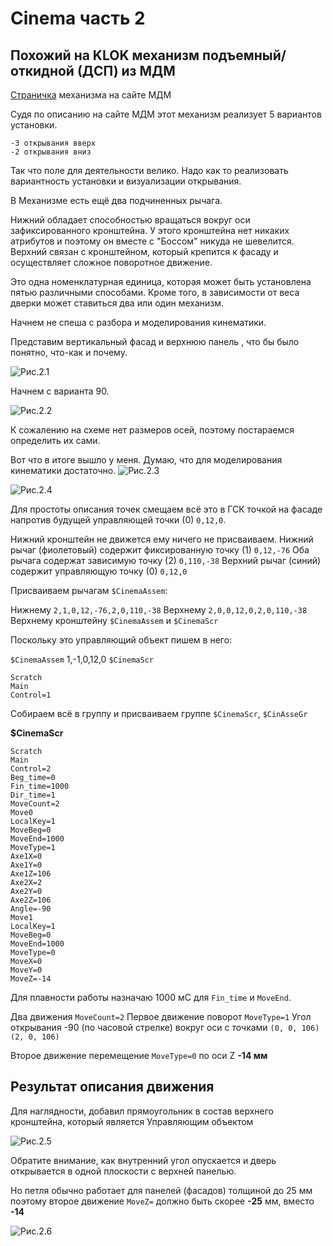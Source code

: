 # Cinema часть 2

## Похожий на KLOK механизм подъемный/откидной (ДСП) из МДМ
[Страничка](https://www.mdm-complect.ru/catalog/lifty-i-podemnye-mekhanizmy/67816/) механизма на сайте МДМ

Судя по описанию на сайте МДМ этот механизм реализует 5 вариантов установки.

    -3 открывания вверх
    -2 открывания вниз

Так что поле для деятельности велико. Надо как то реализовать вариантность установки и визуализации открывания.

В Механизме есть ещё два подчиненных рычага.

Нижний обладает способностью вращаться вокруг оси зафиксированного кронштейна. У этого кронштейна нет никаких атрибутов и поэтому он вместе с "Боссом" никуда не шевелится. Верхний связан с кронштейном, который крепится к фасаду и осуществляет сложное поворотное движение.

Это одна номенклатурная единица, которая может быть установлена пятью различными способами. Кроме того, в зависимости от веса дверки может ставиться два или один механизм.

Начнем не спеша с разбора и моделирования кинематики.

Представим вертикальный фасад и верхнюю панель , что бы было понятно, что-как и почему.

![Рис.2.1](./pictures/cin_2_1.jpg)

Начнем с варианта 90.

![Рис.2.2](./pictures/cin_2_2.jpg)

К сожалению на схеме нет размеров осей, поэтому постараемся определить их сами.

Вот что в итоге вышло у меня. Думаю, что для моделирования кинематики достаточно.
![Рис.2.3](./pictures/cin_2_3.jpg)

![Рис.2.4](./pictures/cin_2_4.jpg)

Для простоты описания точек смещаем всё это в ГСК точкой на фасаде напротив будущей управляющей точки (0) `0,12,0`.

Нижний кронштейн не движется ему ничего не присваиваем.
Нижний рычаг (фиолетовый) содержит фиксированную точку (1) `0,12,-76`
Оба рычага содержат зависимую точку (2) `0,110,-38`
Верхний рычаг (синий) содержит управляющую точку (0) `0,12,0`

Присваиваем рычагам `$CinemaAssem`:

Нижнему `2,1,0,12,-76,2,0,110,-38`
Верхнему `2,0,0,12,0,2,0,110,-38`
Верхнему кронштейну `$CinemaAssem` и `$CinemaScr`

Поскольку это управляющий объект пишем в него:

`$CinemaAssem` 1,-1,0,12,0
`$CinemaScr`

```
Scratch
Main
Control=1
```

Собираем всё в группу и присваиваем группе `$CinemaScr`, `$CinAsseGr`

**$CinemaScr**

```
Scratch
Main
Control=2
Beg_time=0
Fin_time=1000
Dir_time=1
MoveCount=2
Move0
LocalKey=1
MoveBeg=0
MoveEnd=1000
MoveType=1
Axe1X=0
Axe1Y=0
Axe1Z=106
Axe2X=2
Axe2Y=0
Axe2Z=106
Angle=-90
Move1
LocalKey=1
MoveBeg=0
MoveEnd=1000
MoveType=0
MoveX=0
MoveY=0
MoveZ=-14
```

Для плавности работы назначаю 1000 мС для `Fin_time` и `MoveEnd`.

Два движения `MoveCount=2`
Первое движение поворот `MoveType=1`
Угол открывания -90 (по часовой стрелке) вокруг оси с точками `(0, 0, 106) (2, 0, 106)`

Второе движение перемещение `MoveType=0` по оси Z **-14 мм**

## Результат описания движения

Для наглядности, добавил прямоугольник в состав верхнего кронштейна, который является Управляющим объектом

![Рис.2.5](./pictures/Cinema3.gif)

Обратите внимание, как внутренний угол опускается и дверь открывается в одной плоскости с верхней панелью.

Но петля обычно работает для панелей (фасадов) толщиной до 25 мм поэтому второе движение `MoveZ=` должно быть скорее **-25** мм, вместо **-14**

![Рис.2.6](./pictures/cin_2_6.jpg)
